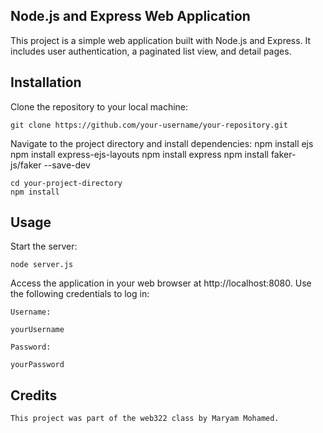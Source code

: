 
## Node.js and Express Web Application

This project is a simple web application built with Node.js and Express. 
It includes user authentication, a paginated list view, and detail pages.

## Installation

Clone the repository to your local machine:

```
git clone https://github.com/your-username/your-repository.git
```

Navigate to the project directory and install dependencies:
npm install ejs
npm install express-ejs-layouts
npm install express
npm install faker-js/faker --save-dev

```
cd your-project-directory
npm install
```

## Usage

Start the server:

```
node server.js
```

Access the application in your web browser at
 http://localhost:8080. 
Use the following credentials to log in:

```Username:```

```
yourUsername
```

```Password: ```

```
yourPassword
```

## Credits
```This project was part of the web322 class by Maryam Mohamed.```

